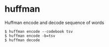 # huffman
Huffman encode and decode sequence of words

```
$ huffman encode --codebook tsv
$ huffman encode -b=tsv
$ huffman decode
```
